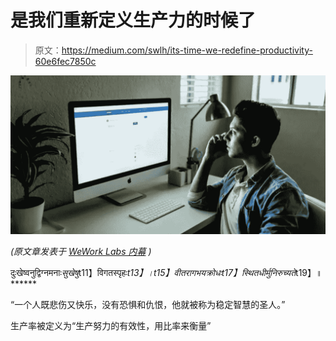 # 是我们重新定义生产力的时候了

> 原文：<https://medium.com/swlh/its-time-we-redefine-productivity-60e6fec7850c>

![](img/9101b4201d2de8b7faadba57970c2fc3.png)

*(原文章发表于* [*WeWork Labs 内幕*](https://insider.weworklabs.com/content/2019/05/15/its-time-we-redefine-productivity/) *)*

दुःखेष्वनुद्विग्नमनाः*सुखेषु*t11】विगतस्पृहः*t13】।*t15】वीतरागभयक्रोधः*t17】स्थितधीर्मुनिरुच्यते*t19】॥******

“一个人既悲伤又快乐，没有恐惧和仇恨，他就被称为稳定智慧的圣人。”

生产率被定义为“生产努力的有效性，用比率来衡量”